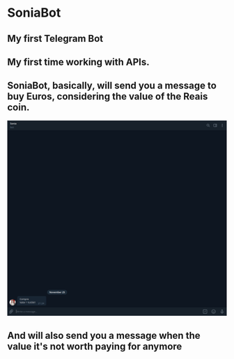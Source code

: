 # SoniaBot
## My first Telegram Bot
## My first time working with APIs.
## SoniaBot, basically, will send you a message to buy Euros, considering the value of the Reais coin.<br/>

![Message](./img/message.png)

## And will also send you a message when the value it's not worth paying for anymore